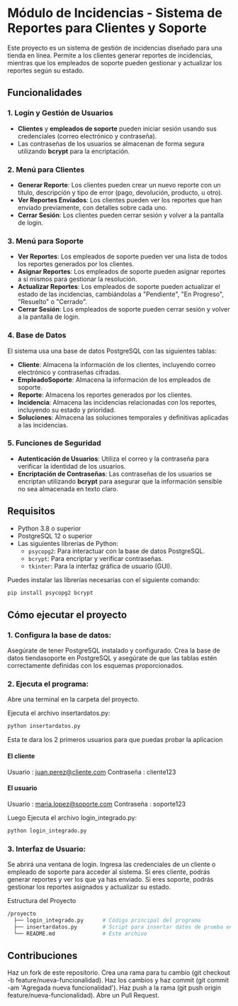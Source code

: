 # Módulo de Incidencias - Sistema de Reportes para Clientes y Soporte

Este proyecto es un sistema de gestión de incidencias diseñado para una tienda en línea. Permite a los clientes generar reportes de incidencias, mientras que los empleados de soporte pueden gestionar y actualizar los reportes según su estado.

## Funcionalidades

### 1. **Login y Gestión de Usuarios**
   - **Clientes** y **empleados de soporte** pueden iniciar sesión usando sus credenciales (correo electrónico y contraseña).
   - Las contraseñas de los usuarios se almacenan de forma segura utilizando **bcrypt** para la encriptación.

### 2. **Menú para Clientes**
   - **Generar Reporte**: Los clientes pueden crear un nuevo reporte con un título, descripción y tipo de error (pago, devolución, producto, u otro).
   - **Ver Reportes Enviados**: Los clientes pueden ver los reportes que han enviado previamente, con detalles sobre cada uno.
   - **Cerrar Sesión**: Los clientes pueden cerrar sesión y volver a la pantalla de login.

### 3. **Menú para Soporte**
   - **Ver Reportes**: Los empleados de soporte pueden ver una lista de todos los reportes generados por los clientes.
   - **Asignar Reportes**: Los empleados de soporte pueden asignar reportes a sí mismos para gestionar la resolución.
   - **Actualizar Reportes**: Los empleados de soporte pueden actualizar el estado de las incidencias, cambiándolas a "Pendiente", "En Progreso", "Resuelto" o "Cerrado".
   - **Cerrar Sesión**: Los empleados de soporte pueden cerrar sesión y volver a la pantalla de login.

### 4. **Base de Datos**
   El sistema usa una base de datos PostgreSQL con las siguientes tablas:
   - **Cliente**: Almacena la información de los clientes, incluyendo correo electrónico y contraseñas cifradas.
   - **EmpleadoSoporte**: Almacena la información de los empleados de soporte.
   - **Reporte**: Almacena los reportes generados por los clientes.
   - **Incidencia**: Almacena las incidencias relacionadas con los reportes, incluyendo su estado y prioridad.
   - **Soluciones**: Almacena las soluciones temporales y definitivas aplicadas a las incidencias.

### 5. **Funciones de Seguridad**
   - **Autenticación de Usuarios**: Utiliza el correo y la contraseña para verificar la identidad de los usuarios.
   - **Encriptación de Contraseñas**: Las contraseñas de los usuarios se encriptan utilizando **bcrypt** para asegurar que la información sensible no sea almacenada en texto claro.

## Requisitos

- Python 3.8 o superior
- PostgreSQL 12 o superior
- Las siguientes librerías de Python:
  - `psycopg2`: Para interactuar con la base de datos PostgreSQL.
  - `bcrypt`: Para encriptar y verificar contraseñas.
  - `tkinter`: Para la interfaz gráfica de usuario (GUI).

Puedes instalar las librerías necesarias con el siguiente comando:

```bash
pip install psycopg2 bcrypt
```
## Cómo ejecutar el proyecto
### 1. Configura la base de datos:
Asegúrate de tener PostgreSQL instalado y configurado.
Crea la base de datos tiendasoporte en PostgreSQL y asegúrate de que las tablas estén correctamente definidas con los esquemas proporcionados.

### 2. Ejecuta el programa:
Abre una terminal en la carpeta del proyecto.

Ejecuta el archivo insertardatos.py:
```bash
python insertardatos.py
```
Esta te dara los 2 primeros usuarios para que puedas probar la aplicacion
#### El cliente
Usuario : juan.perez@cliente.com
Contraseña : cliente123
#### El usuario
Usuario : maria.lopez@soporte.com
Contraseña : soporte123

Luego Ejecuta el archivo login_integrado.py:
```bash
python login_integrado.py
```
### 3. Interfaz de Usuario:
Se abrirá una ventana de login. Ingresa las credenciales de un cliente o empleado de soporte para acceder al sistema.
Si eres cliente, podrás generar reportes y ver los que ya has enviado.
Si eres soporte, podrás gestionar los reportes asignados y actualizar su estado.

Estructura del Proyecto
```bash
/proyecto
  ├── login_integrado.py      # Código principal del programa
  ├── insertardatos.py        # Script para insertar datos de prueba en la base de datos
  └── README.md               # Este archivo
```

## Contribuciones

Haz un fork de este repositorio.
Crea una rama para tu cambio (git checkout -b feature/nueva-funcionalidad).
Haz los cambios y haz commit (git commit -am 'Agregada nueva funcionalidad').
Haz push a la rama (git push origin feature/nueva-funcionalidad).
Abre un Pull Request.